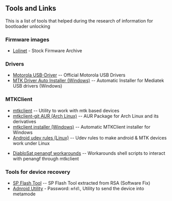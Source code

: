 ## Tools and Links

This is a list of tools that helped during the research of information for bootloader unlocking

### Firmware images
* [Lolinet](https://mirrors.lolinet.com/firmware/lenomola/2023/penangf/official/) - Stock Firmware Archive

### Drivers
- [Motorola USB-Driver](https://en-us.support.motorola.com/app/usb-drivers) -- Official Motorola USB Drivers
- [MTK Driver Auto Installer (Windows)](https://androidmtk.com/download-mtk-driver-auto-installer) -- Automatic Installer for Mediatek USB drivers (Windows)

### MTKClient
* [mtkclient](https://aur.archlinux.org/packages/mtkclient-git) -- Utility to work with mtk based devices
* [mtkclient-git AUR (Arch Linux)](https://aur.archlinux.org/packages/mtkclient-git) -- AUR Package for Arch Linux and its derivatives
* [mtkclient installer (Windows)](https://github.com/netzsworth/mtkclient-installer) -- Automatic MTKClient installer for Windows
* [Android udev rules (Linux)](https://github.com/M0Rf30/android-udev-rules) -- Udev rules to make android & MTK devices work under Linux

- [DiabloSat penangf workarounds](https://github.com/progzone122/fuckyoumoto) -- Workarounds shell scripts to interact with penangf through mtkclient

### Tools for device recovery
- [SP Flash Tool](https://github.com/progzone122/penangf-sp-flash-tool/releases/tag/0.1) -- SP Flash Tool extracted from RSA (Software Fix) 
- [Adnroid Utility](https://www.mfdl.io/) - Password: `mfdl`, Utility to send the device into metamode